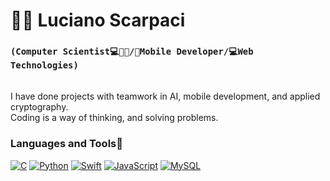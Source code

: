 # 🧔🏻 Luciano Scarpaci

### **`(Computer Scientist💻🧔🏻/📲Mobile Developer/💻Web Technologies)`**
\
I have done projects with teamwork in AI, mobile development, and applied cryptography.
\
Coding is a way of thinking, and solving problems.
### Languages and Tools📠
[![C][1]][1]
[![Python][2]][2]
[![Swift][3]][3]
[![JavaScript][4]][4]
[![MySQL][5]][5]



[1]: https://custom-icon-badges.demolab.com/badge/-C/C++-blue?style=for-the-badge&logoColor=white&logo=c
[2]: https://custom-icon-badges.demolab.com/badge/-Python-FEFE64?style=for-the-badge&logoColor=blue&logo=Python
[3]: https://custom-icon-badges.demolab.com/badge/-Swift-orange?style=for-the-badge&logoColor=white&logo=Swift
[4]: https://custom-icon-badges.demolab.com/badge/-JavaScript-FEFE64?style=for-the-badge&logoColor=black&logo=JavaScript
[5]: https://custom-icon-badges.demolab.com/badge/-MySQL-00FFFF?style=for-the-badge&logoColor=white&logo=MySQL

